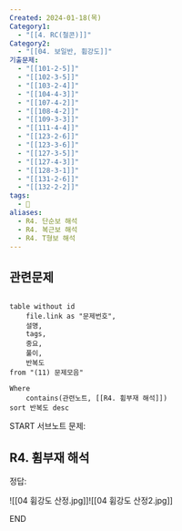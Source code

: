 ```yaml
---
Created: 2024-01-18(목)
Category1:
  - "[[4. RC(철콘)]]"
Category2:
  - "[[04. 보일반, 휨강도]]"
기출문제:
  - "[[101-2-5]]"
  - "[[102-3-5]]"
  - "[[103-2-4]]"
  - "[[104-4-3]]"
  - "[[107-4-2]]"
  - "[[108-4-2]]"
  - "[[109-3-3]]"
  - "[[111-4-4]]"
  - "[[123-2-6]]"
  - "[[123-3-6]]"
  - "[[127-3-5]]"
  - "[[127-4-3]]"
  - "[[128-3-1]]"
  - "[[131-2-6]]"
  - "[[132-2-2]]"
tags:
  - 🧮
aliases:
  - R4. 단순보 해석
  - R4. 복근보 해석
  - R4. T형보 해석
---
```

## 관련문제
```dataview

table without id
	file.link as "문제번호",
	설명,
	tags,
	중요,
	풀이,
	반복도
from "(11) 문제모음"

Where
	contains(관련노트, [[R4. 휨부재 해석]])
sort 반복도 desc

```
START
서브노트
문제:  

## R4. 휨부재 해석


정답: 

![[04 휨강도 산정.jpg]]![[04 휨강도 산정2.jpg]]
<!--ID: 1704617828293-->
END
